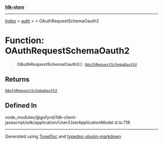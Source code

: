 [**fdk-store**](../../../README.md)
***

[Index](../../../API.md) > [auth](../../README.md) > [<internal>](../README.md) > OAuthRequestSchemaOauth2

# Function: OAuthRequestSchemaOauth2

> **OAuthRequestSchemaOauth2**(): [`OAuthRequestSchemaOauth2`](../type-aliases/type-alias.OAuthRequestSchemaOauth2.md)

## Returns

[`OAuthRequestSchemaOauth2`](../type-aliases/type-alias.OAuthRequestSchemaOauth2.md)

## Defined In

node\_modules/@gofynd/fdk-client-javascript/sdk/application/User/UserApplicationModel.d.ts:718

***
Generated using [TypeDoc](https://typedoc.org/) and [typedoc-plugin-markdown](https://www.npmjs.com/package/typedoc-plugin-markdown)
